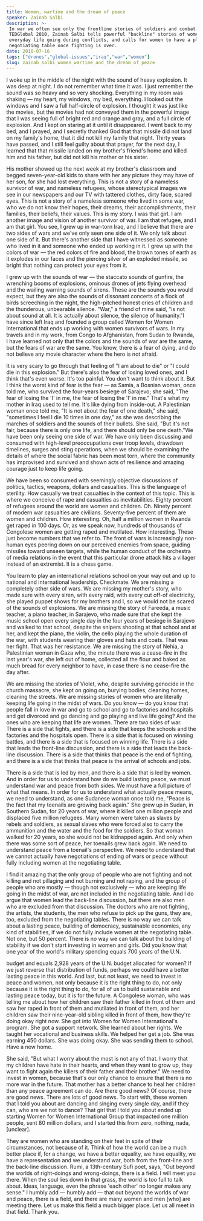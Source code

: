 ```yaml
---
title: Women, wartime and the dream of peace
speaker: Zainab Salbi
description: >-
 In war we often see only the frontline stories of soldiers and combat. AT
 TEDGlobal 2010, Zainab Salbi tells powerful "backline" stories of women who keep
 everyday life going during conflicts, and calls for women to have a place at the
 negotiating table once fighting is over.
date: 2010-07-16
tags: ["drones","global-issues","iraq","war","women"]
slug: zainab_salbi_women_wartime_and_the_dream_of_peace
---
```


I woke up in the middle of the night with the sound of heavy explosion. It was deep at
night. I do not remember what time it was. I just remember the sound was so heavy and so
very shocking. Everything in my room was shaking — my heart, my windows, my bed,
everything. I looked out the windows and I saw a full half-circle of explosion. I thought
it was just like the movies, but the movies had not conveyed them in the powerful image
that I was seeing full of bright red and orange and gray, and a full circle of explosion.
And I kept on staring at it until it disappeared. I went back to my bed, and I prayed, and
I secretly thanked God that that missile did not land on my family's home, that it did not
kill my family that night. Thirty years have passed, and I still feel guilty about that
prayer, for the next day, I learned that that missile landed on my brother's friend's home
and killed him and his father, but did not kill his mother or his sister.

His mother showed up the next week at my brother's classroom and begged seven-year-old
kids to share with her any picture they may have of her son, for she had lost
everything. This is not a story of a nameless survivor of war, and nameless refugees, whose
stereotypical images we see in our newspapers and our TV with tattered clothes, dirty
face, scared eyes. This is not a story of a nameless someone who lived in some war, who we
do not know their hopes, their dreams, their accomplishments, their families, their
beliefs, their values. This is my story. I was that girl. I am another image and vision of
another survivor of war. I am that refugee, and I am that girl. You see, I grew up in
war-torn Iraq, and I believe that there are two sides of wars and we've only seen one side
of it. We only talk about one side of it. But there's another side that I have witnessed
as someone who lived in it and someone who ended up working in it. I grew up with the
colors of war — the red colors of fire and blood, the brown tones of earth as it explodes
in our faces and the piercing silver of an exploded missile, so bright that nothing can
protect your eyes from it.

I grew up with the sounds of war — the staccato sounds of gunfire, the wrenching booms of
explosions, ominous drones of jets flying overhead and the wailing warning sounds of
sirens. These are the sounds you would expect, but they are also the sounds of dissonant
concerts of a flock of birds screeching in the night, the high-pitched honest cries of
children and the thunderous, unbearable silence. "War," a friend of mine said, "is not
about sound at all. It is actually about silence, the silence of humanity."I have since
left Iraq and founded a group called Women for Women International that ends up working
with women survivors of wars. In my travels and in my work, from Congo to Afghanistan,
from Sudan to Rwanda, I have learned not only that the colors and the sounds of war are
the same, but the fears of war are the same. You know, there is a fear of dying, and do
not believe any movie character where the hero is not afraid.

It is very scary to go through that feeling of "I am about to die" or "I could die in this
explosion." But there's also the fear of losing loved ones, and I think that's even worse.
It's too painful. You don't want to think about it. But I think the worst kind of fear is
the fear — as Samia, a Bosnian woman, once told me, who survived the four-years besiege of
Sarajevo; she said, "The fear of losing the 'I' in me, the fear of losing the 'I' in me."
That's what my mother in Iraq used to tell me. It's like dying from inside-out. A
Palestinian woman once told me, "It is not about the fear of one death," she said,
"sometimes I feel I die 10 times in one day," as she was describing the marches of
soldiers and the sounds of their bullets. She said, "But it's not fair, because there is
only one life, and there should only be one death."We have been only seeing one side of
war. We have only been discussing and consumed with high-level preoccupations over troop
levels, drawdown timelines, surges and sting operations, when we should be examining the
details of where the social fabric has been most torn, where the community has improvised
and survived and shown acts of resilience and amazing courage just to keep life
going.

We have been so consumed with seemingly objective discussions of politics, tactics,
weapons, dollars and casualties. This is the language of sterility. How casually we treat
casualties in the context of this topic. This is where we conceive of rape and casualties
as inevitabilities. Eighty percent of refugees around the world are women and children.
Oh. Ninety percent of modern war casualties are civilians. Seventy-five percent of them
are women and children. How interesting. Oh, half a million women in Rwanda get raped in
100 days. Or, as we speak now, hundreds of thousands of Congolese women are getting raped
and mutilated. How interesting. These just become numbers that we refer to. The front of
wars is increasingly non-human eyes peering down on our perceived enemies from space,
guiding missiles toward unseen targets, while the human conduct of the orchestra of media
relations in the event that this particular drone attack hits a villager instead of an
extremist. It is a chess game.

You learn to play an international relations school on your way out and up to national and
international leadership. Checkmate. We are missing a completely other side of wars. We are
missing my mother's story, who made sure with every siren, with every raid, with every cut
off-of electricity, she played puppet shows for my brothers and I, so we would not be
scared of the sounds of explosions. We are missing the story of Fareeda, a music teacher,
a piano teacher, in Sarajevo, who made sure that she kept the music school open every
single day in the four years of besiege in Sarajevo and walked to that school, despite the
snipers shooting at that school and at her, and kept the piano, the violin, the cello
playing the whole duration of the war, with students wearing their gloves and hats and
coats. That was her fight. That was her resistance. We are missing the story of Nehia, a
Palestinian woman in Gaza who, the minute there was a cease-fire in the last year's war,
she left out of home, collected all the flour and baked as much bread for every neighbor
to have, in case there is no cease-fire the day after.

We are missing the stories of Violet, who, despite surviving genocide in the church
massacre, she kept on going on, burying bodies, cleaning homes, cleaning the streets. We
are missing stories of women who are literally keeping life going in the midst of wars. Do
you know — do you know that people fall in love in war and go to school and go to
factories and hospitals and get divorced and go dancing and go playing and live life
going? And the ones who are keeping that life are women. There are two sides of war. There
is a side that fights, and there is a side that keeps the schools and the factories and
the hospitals open. There is a side that is focused on winning battles, and there is a
side that is focused on winning life. There is a side that leads the front-line
discussion, and there is a side that leads the back-line discussion. There is a side that
thinks that peace is the end of fighting, and there is a side that thinks that peace is
the arrival of schools and jobs.

There is a side that is led by men, and there is a side that is led by women. And in order
for us to understand how do we build lasting peace, we must understand war and peace from
both sides. We must have a full picture of what that means. In order for us to understand
what actually peace means, we need to understand, as one Sudanese woman once told me,
"Peace is the fact that my toenails are growing back again." She grew up in Sudan, in
Southern Sudan, for 20 years of war, where it killed one million people and displaced five
million refugees. Many women were taken as slaves by rebels and soldiers, as sexual slaves
who were forced also to carry the ammunition and the water and the food for the soldiers.
So that woman walked for 20 years, so she would not be kidnapped again. And only when
there was some sort of peace, her toenails grew back again. We need to understand peace
from a toenail's perspective. We need to understand that we cannot actually have
negotiations of ending of wars or peace without fully including women at the negotiating
table.

I find it amazing that the only group of people who are not fighting and not killing and
not pillaging and not burning and not raping, and the group of people who are mostly —
though not exclusively — who are keeping life going in the midst of war, are not included
in the negotiating table. And I do argue that women lead the back-line discussion, but
there are also men who are excluded from that discussion. The doctors who are not
fighting, the artists, the students, the men who refuse to pick up the guns, they are,
too, excluded from the negotiating tables. There is no way we can talk about a lasting
peace, building of democracy, sustainable economies, any kind of stabilities, if we do not
fully include women at the negotiating table. Not one, but 50 percent. There is no way we
can talk about the building of stability if we don't start investing in women and girls.
Did you know that one year of the world's military spending equals 700 years of the
U.N.

budget and equals 2,928 years of the U.N. budget allocated for women? If we just reverse
that distribution of funds, perhaps we could have a better lasting peace in this world.
And last, but not least, we need to invest in peace and women, not only because it is the
right thing to do, not only because it is the right thing to do, for all of us to build
sustainable and lasting peace today, but it is for the future. A Congolese woman, who was
telling me about how her children saw their father killed in front of them and saw her
raped in front of them and mutilated in front of them, and her children saw their
nine-year-old sibling killed in front of them, how they're doing okay right now. She got
into Women for Women International's program. She got a support network. She learned about
her rights. We taught her vocational and business skills. We helped her get a job. She was
earning 450 dollars. She was doing okay. She was sending them to school. Have a new
home.

She said, "But what I worry about the most is not any of that. I worry that my children
have hate in their hearts, and when they want to grow up, they want to fight again the
killers of their father and their brother." We need to invest in women, because that's our
only chance to ensure that there is no more war in the future. That mother has a better
chance to heal her children than any peace agreement can do. Are there good news? Of
course, there are good news. There are lots of good news. To start with, these women that
I told you about are dancing and singing every single day, and if they can, who are we not
to dance? That girl that I told you about ended up starting Women for Women International
Group that impacted one million people, sent 80 million dollars, and I started this from
zero, nothing, nada, [unclear].

They are women who are standing on their feet in spite of their circumstances, not because
of it. Think of how the world can be a much better place if, for a change, we have a
better equality, we have equality, we have a representation and we understand war, both
from the front-line and the back-line discussion. Rumi, a 13th-century Sufi poet, says,
"Out beyond the worlds of right-doings and wrong-doings, there is a field. I will meet you
there. When the soul lies down in that grass, the world is too full to talk about. Ideas,
language, even the phrase 'each other' no longer makes any sense." I humbly add — humbly
add — that out beyond the worlds of war and peace, there is a field, and there are many
women and men [who] are meeting there. Let us make this field a much bigger place. Let us
all meet in that field. Thank you.

<!--
ad_duration=3.33
event="TEDGlobal 2010"
external_start_time=0
intro_duration=11.82
is_subtitle_required="False"
is_talk_featured="True"
language="en"
language_swap="False"
native_language="en"
number_of_related_talks=6
number_of_speakers=1
number_of_subtitled_videos=30
number_of_tags=5
number_of_talk_download_languages=30
number_of_talk_more_resources=0
number_of_talk_recommendations=0
number_of_talks_take_actions=0
post_ad_duration=0.83
published_timestamp="2010-11-23 14:45:00"
recording_date="2010-07-16"
speaker_description="Activist and social entrepreneur"
speaker_is_published=1
speaker_name="Zainab Salbi"
speaker_what_others_say="Most of all, Salbi's organization gives women a voice."
talk_name="Women, wartime and the dream of peace"
talks_tags=["drones","global-issues","iraq","war","women"]
url_audio="https://download.ted.com/talks/ZainabSalbi_2010G.mp3?apikey=acme-roadrunner"
url_photo_speaker="https://pe.tedcdn.com/images/ted/b35927e477cfc609c7d33c13c2791dadd9b783ac_254x191.jpg"
url_photo_talk="https://pe.tedcdn.com/images/ted/ff75b3c97443fdc2af8c699cd0e1b2d760252cc8_800x600.jpg"
url_webpage="https://www.ted.com/talks/zainab_salbi_women_wartime_and_the_dream_of_peace"
video_type_name="TED Stage Talk"
-->